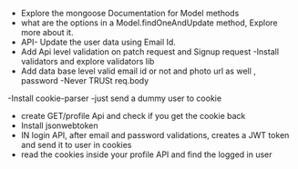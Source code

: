- Explore the mongoose Documentation for Model methods
- what are the options in a Model.findOneAndUpdate method, Explore more about it.
- API- Update the user data using Email Id.
- Add Api level validation on patch request and Signup request
-Install validators and explore validators lib
- Add data base level valid email id or not and photo url as well , password
-Never TRUSt req.body

-Install cookie-parser
-just send a dummy user to cookie
- create GET/profile Api and check if you get the cookie back
- Install jsonwebtoken
- IN login API, after email and password validations, creates a JWT token and send it to user in cookies
- read the cookies inside your profile API and find the logged in user